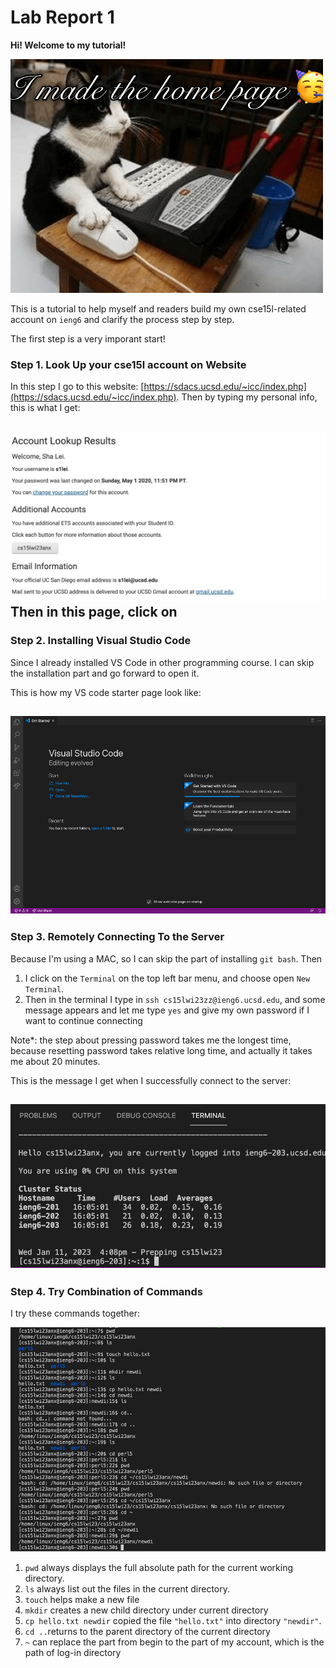 # Lab Report 1

**Hi! Welcome to my tutorial!**

![Image](lab1-welcome.png)

This is a tutorial to help myself and readers build my own cse15l-related account on `ieng6` and clarify the process step by step.

The first step is a very imporant start!
### Step 1. Look Up your cse15l account on Website
In this step I go to this website: [https://sdacs.ucsd.edu/~icc/index.php](https://sdacs.ucsd.edu/~icc/index.php). 
Then by typing my personal info, this is what I get:

![Image](lab1-1.png)
Then in this page, click on 
---
### Step 2. Installing Visual Studio Code
Since I already installed VS Code in other programming course. I can skip the installation part and go forward to open it.

This is how my VS code starter page look like:

![Image](lab1-2.png)
---
### Step 3. Remotely Connecting To the Server
Because I'm using a MAC, so I can skip the part of installing `git bash`. Then 
1. I click on the `Terminal` on the top left bar menu, and choose open `New Terminal`.
2. Then in the terminal I type in `ssh cs15lwi23zz@ieng6.ucsd.edu`, and some message appears and let me type `yes` and give my own password if I want to continue connecting

Note*: the step about pressing password takes me the longest time, because resetting password takes relative long time, and actually it takes me about 20 minutes.

This is the message I get when I successfully connect to the server:

![Image](lab1-3.png)
---
### Step 4. Try Combination of Commands
I try these commands together:

![Image](lab1-4.png)

1. `pwd` always displays the full absolute path for the current working directory.
2. `ls` always list out the files in the current directory.
3. `touch` helps make a new file
4. `mkdir` creates a new child directory under current directory
5. `cp hello.txt newdir` copied the file `"hello.txt"` into directory `"newdir"`.
6. `cd ..`returns to the parent directory of the current directory
7. `~` can replace the part from begin to the part of my account, which is the path of log-in directory
